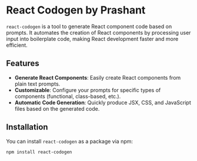 # React Codogen by Prashant 

`react-codogen` is a tool to generate React component code based on prompts. It automates the creation of React components by processing user input into boilerplate code, making React development faster and more efficient.

## Features

- **Generate React Components**: Easily create React components from plain text prompts.
- **Customizable**: Configure your prompts for specific types of components (functional, class-based, etc.).
- **Automatic Code Generation**: Quickly produce JSX, CSS, and JavaScript files based on the generated code.

## Installation

You can install `react-codogen` as a package via npm:

```bash
npm install react-codogen
